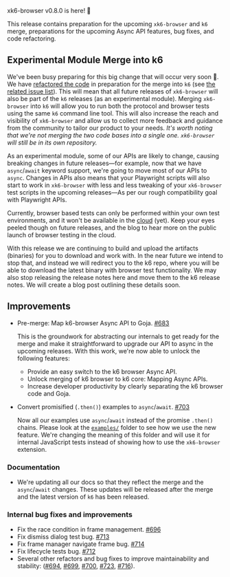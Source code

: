 xk6-browser v0.8.0 is here! :tada:

This release contains preparation for the upcoming `xk6-browser` and `k6` merge, preparations for the upcoming Async API features, bug fixes, and code refactoring.


## Experimental Module Merge into k6

We've been busy preparing for this big change that will occur very soon :crossed_fingers:. We have [refactored the code](https://github.com/grafana/xk6-browser/issues/683) in preparation for the merge into `k6` (see [the related issue list](https://github.com/grafana/xk6-browser/issues?q=label%3Ak6-core-compatibility+is%3Aclosed)). This will mean that all future releases of `xk6-browser` will also be part of the `k6` releases (as an experimental module). Merging `xk6-browser` into `k6` will allow you to run both the protocol and browser tests using the same `k6` command line tool. This will also increase the reach and visibility of `xk6-browser` and allow us to collect more feedback and guidance from the community to tailor our product to your needs. _It's worth noting that we're not merging the two code bases into a single one. `xk6-browser` will still be in its own repository._

As an experimental module, some of our APIs are likely to change, causing breaking changes in future releases—for example, now that we have `async`/`await` keyword support, we're going to move most of our APIs to `async`. Changes in APIs also means that your Playwright scripts will also start to work in `xk6-browser` with less and less tweaking of your `xk6-browser` test scripts in the upcoming releases—As per our rough compatibility goal with Playwright APIs.

Currently, browser based tests can only be performed within your own test environments, and it won't be available in the [cloud](https://k6.io/cloud/) (yet). Keep your eyes peeled though on future releases, and the blog to hear more on the public launch of browser testing in the cloud.

With this release we are continuing to build and upload the artifacts (binaries) for you to download and work with. In the near future we intend to stop that, and instead we will redirect you to the k6 repo, where you will be able to download the latest binary with browser test functionality. We may also stop releasing the release notes here and move them to the k6 release notes. We will create a blog post outlining these details soon.


## Improvements

- Pre-merge: Map k6-browser Async API to Goja. [#683](https://github.com/grafana/xk6-browser/issues/683)

  This is the groundwork for abstracting our internals to get ready for the merge and make it straightforward to upgrade our API to async in the upcoming releases. With this work, we're now able to unlock the following features:

  - Provide an easy switch to the k6 browser Async API.
  - Unlock merging of k6 browser to k6 core: Mapping Async APIs.
  - Increase developer productivity by clearly separating the k6 browser code and Goja.

- Convert promisified (`.then()`) examples to `async`/`await`. [#703](https://github.com/grafana/xk6-browser/pull/703)
  
  Now all our examples use `async`/`await` instead of the promise `.then()` chains. Please look at the [`examples/`](https://github.com/grafana/xk6-browser/tree/main/examples) folder to see how we use the new feature. We're changing the meaning of this folder and will use it for internal JavaScript tests instead of showing how to use the `xk6-browser` extension.


### Documentation

- We're updating all our docs so that they reflect the merge and the `async`/`await` changes. These updates will be released after the merge and the latest version of `k6` has been released.


### Internal bug fixes and improvements

- Fix the race condition in frame management. [#696](https://github.com/grafana/xk6-browser/pull/696)
- Fix dismiss dialog test bug. [#713](https://github.com/grafana/xk6-browser/pull/713)
- Fix frame manager navigate frame bug. [#714](https://github.com/grafana/xk6-browser/pull/714)
- Fix lifecycle tests bug. [#712](https://github.com/grafana/xk6-browser/pull/712)
- Several other refactors and bug fixes to improve maintainability and stability: ([#694](https://github.com/grafana/xk6-browser/pull/694), [#699](https://github.com/grafana/xk6-browser/pull/699), [#700](https://github.com/grafana/xk6-browser/pull/700), [#723](https://github.com/grafana/xk6-browser/pull/723), [#716](https://github.com/grafana/xk6-browser/pull/716)).

